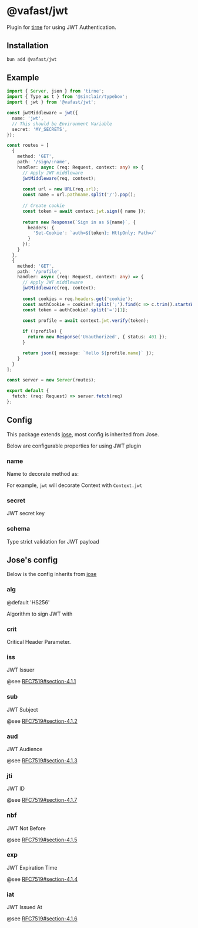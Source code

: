 # @vafast/jwt

Plugin for [tirne](https://github.com/tirnejs/tirne) for using JWT Authentication.

## Installation

```bash
bun add @vafast/jwt
```

## Example

```typescript
import { Server, json } from 'tirne';
import { Type as t } from '@sinclair/typebox';
import { jwt } from '@vafast/jwt';

const jwtMiddleware = jwt({
  name: 'jwt',
  // This should be Environment Variable
  secret: 'MY_SECRETS',
});

const routes = [
  {
    method: 'GET',
    path: '/sign/:name',
    handler: async (req: Request, context: any) => {
      // Apply JWT middleware
      jwtMiddleware(req, context);
      
      const url = new URL(req.url);
      const name = url.pathname.split('/').pop();
      
      // Create cookie
      const token = await context.jwt.sign({ name });
      
      return new Response(`Sign in as ${name}`, {
        headers: {
          'Set-Cookie': `auth=${token}; HttpOnly; Path=/`
        }
      });
    }
  },
  {
    method: 'GET',
    path: '/profile',
    handler: async (req: Request, context: any) => {
      // Apply JWT middleware
      jwtMiddleware(req, context);
      
      const cookies = req.headers.get('cookie');
      const authCookie = cookies?.split(';').find(c => c.trim().startsWith('auth='));
      const token = authCookie?.split('=')[1];
      
      const profile = await context.jwt.verify(token);

      if (!profile) {
        return new Response('Unauthorized', { status: 401 });
      }

      return json({ message: `Hello ${profile.name}` });
    }
  }
];

const server = new Server(routes);

export default {
  fetch: (req: Request) => server.fetch(req)
};
```

## Config

This package extends [jose](https://github.com/panva/jose), most config is inherited from Jose.

Below are configurable properties for using JWT plugin

### name

Name to decorate method as:

For example, `jwt` will decorate Context with `Context.jwt`

### secret

JWT secret key

### schema

Type strict validation for JWT payload

## Jose's config

Below is the config inherits from [jose](https://github.com/panva/jose)

### alg

@default 'HS256'

Algorithm to sign JWT with

### crit

Critical Header Parameter.

### iss

JWT Issuer

@see [RFC7519#section-4.1.1](https://www.rfc-editor.org/rfc/rfc7519#section-4.1.1)

### sub

JWT Subject

@see [RFC7519#section-4.1.2](https://www.rfc-editor.org/rfc/rfc7519#section-4.1.2)

### aud

JWT Audience

@see [RFC7519#section-4.1.3](https://www.rfc-editor.org/rfc/rfc7519#section-4.1.3)

### jti

JWT ID

@see [RFC7519#section-4.1.7](https://www.rfc-editor.org/rfc/rfc7519#section-4.1.7)

### nbf

JWT Not Before

@see [RFC7519#section-4.1.5](https://www.rfc-editor.org/rfc/rfc7519#section-4.1.5)

### exp

JWT Expiration Time

@see [RFC7519#section-4.1.4](https://www.rfc-editor.org/rfc/rfc7519#section-4.1.4)

### iat

JWT Issued At

@see [RFC7519#section-4.1.6](https://www.rfc-editor.org/rfc/rfc7519#section-4.1.6)

